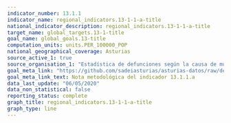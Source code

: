 ```yaml
---
indicator_number: 13.1.1
indicator_name: regional_indicators.13-1-1-a-title
national_indicator_description: regional_indicators.13-1-1-a-title
target_name: global_targets.13-1-title
goal_name: global_goals.13-title
computation_units: units.PER_100000_POP
national_geographical_coverage: Asturias
source_active_1: true
source_organisation_1: "Estadística de defunciones según la causa de muerte, INE"
goal_meta_link: "https://github.com/sadeiasturias/asturias-datos/raw/develop/downloads/methodology/13.1.1.a.pdf"
goal_meta_link_text: Nota metodológica del indicador 13.1.1.a
data_last_update: "06/05/2020"
data_non_statistical: false
reporting_status: complete
graph_title: regional_indicators.13-1-1-a-title
graph_type: line
---
```

